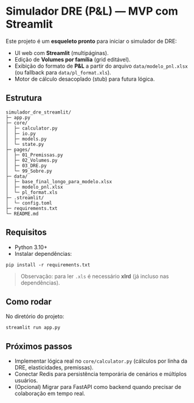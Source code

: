 # Simulador DRE (P&L) — MVP com Streamlit

Este projeto é um **esqueleto pronto** para iniciar o simulador de DRE:
- UI web com **Streamlit** (multipáginas).
- Edição de **Volumes por família** (grid editável).
- Exibição do formato de **P&L** a partir do arquivo `data/modelo_pnl.xlsx` (ou fallback para `data/pl_format.xls`).
- Motor de cálculo desacoplado (stub) para futura lógica.

## Estrutura
```
simulador_dre_streamlit/
├─ app.py
├─ core/
│  ├─ calculator.py
│  ├─ io.py
│  ├─ models.py
│  └─ state.py
├─ pages/
│  ├─ 01_Premissas.py
│  ├─ 02_Volumes.py
│  ├─ 03_DRE.py
│  └─ 99_Sobre.py
├─ data/
│  ├─ base_final_longo_para_modelo.xlsx
│  ├─ modelo_pnl.xlsx
│  └─ pl_format.xls
├─ .streamlit/
│  └─ config.toml
├─ requirements.txt
└─ README.md
```

## Requisitos
- Python 3.10+
- Instalar dependências:
```
pip install -r requirements.txt
```

> Observação: para ler `.xls` é necessário **xlrd** (já incluso nas dependências).

## Como rodar
No diretório do projeto:
```
streamlit run app.py
```

## Próximos passos
- Implementar lógica real no `core/calculator.py` (cálculos por linha da DRE, elasticidades, premissas).
- Conectar Redis para persistência temporária de cenários e múltiplos usuários.
- (Opcional) Migrar para FastAPI como backend quando precisar de colaboração em tempo real.
